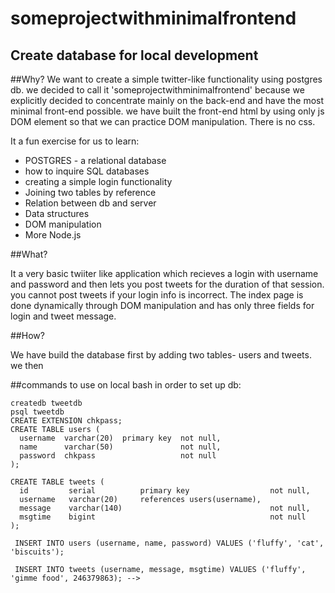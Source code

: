

# someprojectwithminimalfrontend

## Create database for local development

##Why?
We want to create a simple twitter-like functionality using postgres db. we decided to call it 'someprojectwithminimalfrontend' because we explicitly decided to concentrate mainly on the back-end and have the most minimal front-end possible. we have built the front-end html by using only js DOM element so that we can practice DOM manipulation. There is no css.

It a fun exercise for us to learn:

 * POSTGRES - a relational database
 * how to inquire SQL databases
 * creating a simple login functionality
 * Joining two tables by reference
 * Relation between db and server
 * Data structures
 * DOM manipulation
 * More Node.js


##What?

It a very basic twiiter like application which recieves a login with username and password and then lets you post tweets for the duration of that session. you cannot post tweets if your login info is incorrect.
The index page is done dynamically through DOM manipulation and has only three fields for login and tweet message.

##How?

We have build the database first by adding two tables- users and tweets. we then



##commands to use on local bash in order to set up db:

```
createdb tweetdb
psql tweetdb
CREATE EXTENSION chkpass;
CREATE TABLE users (
  username  varchar(20)  primary key  not null,
  name      varchar(50)               not null,
  password  chkpass                   not null
);

CREATE TABLE tweets (
  id         serial          primary key                  not null,
  username   varchar(20)     references users(username),
  message    varchar(140)                                 not null,
  msgtime    bigint                                       not null
);
```

```
 INSERT INTO users (username, name, password) VALUES ('fluffy', 'cat', 'biscuits');
```
```
 INSERT INTO tweets (username, message, msgtime) VALUES ('fluffy', 'gimme food', 246379863); -->
```
